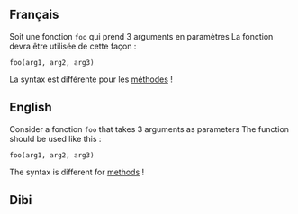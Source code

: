 ## Français

Soit une fonction `foo` qui prend 3 arguments en paramètres
La fonction devra être utilisée de cette façon :
```skribi
foo(arg1, arg2, arg3)
```
La syntax est différente pour les [méthodes](English/syntax/POO/methods/call.md) !


## English

Consider a fonction `foo` that takes 3 arguments as parameters
The function should be used like this :
```skribi
foo(arg1, arg2, arg3)
```
The syntax is different for [methods](English/syntax/POO/methods/call.md) !


## Dibi

